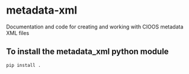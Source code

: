 # metadata-xml

Documentation and code for creating and working with CIOOS metadata XML files

## To install the metadata_xml python module

`pip install .`
